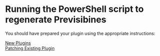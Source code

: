 # Running the PowerShell script to regenerate Previsibines

You should have prepared your plugin using the appropriate instructions:

[New Plugins](https://github.com/Aurelianis/PRPPatchingScript/blob/main/MANUAL-NewPlugin.md)<br>
[Patching Existing Plugin](https://github.com/Aurelianis/PRPPatchingScript/blob/main/MANUAL-PatchingPlugins.md)

